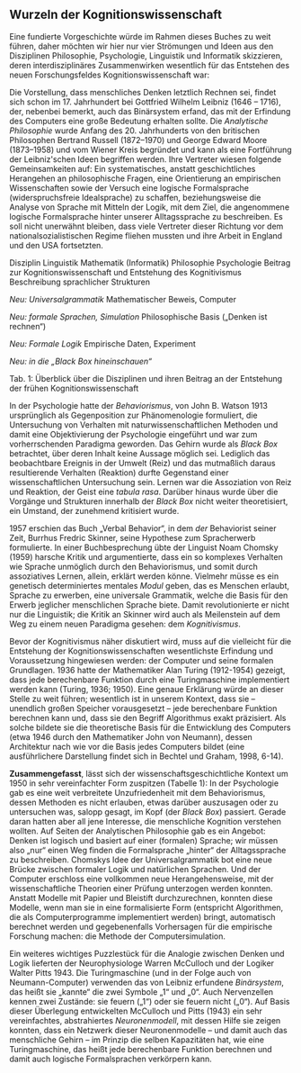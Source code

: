<!-- filename: 02_Das_Entstehen_eines_neuen_Forschungsfeldes.md -->
<!-- title: Das Entstehen eines neuen Forschungsfeldes -->

## Wurzeln der Kognitionswissenschaft

Eine fundierte Vorgeschichte würde im Rahmen dieses Buches zu weit führen, daher möchten wir hier nur vier Strömungen und Ideen aus den Disziplinen Philosophie, Psychologie, Linguistik und Informatik skizzieren, deren interdisziplinäres Zusammenwirken wesentlich für das Entstehen des neuen Forschungsfeldes Kognitionswissenschaft war:

Die Vorstellung, dass menschliches Denken letztlich Rechnen sei, findet sich schon im 17. Jahrhundert bei Gottfried Wilhelm Leibniz (1646 – 1716), der, nebenbei bemerkt, auch das Binärsystem erfand, das mit der Erfindung des Computers eine große Bedeutung erhalten sollte. Die *Analytische Philosophie* wurde Anfang des 20. Jahrhunderts von den britischen Philosophen Bertrand Russell (1872–1970) und George Edward Moore (1873–1958) und vom Wiener Kreis begründet und kann als eine Fortführung der Leibniz'schen Ideen begriffen werden. Ihre Vertreter wiesen folgende Gemeinsamkeiten auf: Ein systematisches, anstatt geschichtliches Herangehen an philosophische Fragen, eine Orientierung an empirischen Wissenschaften sowie der Versuch eine logische Formalsprache (widerspruchsfreie Idealsprache) zu schaffen, beziehungsweise die Analyse von Sprache mit Mitteln der Logik, mit dem Ziel, die angenommene logische Formalsprache hinter unserer Alltagssprache zu beschreiben. Es soll nicht unerwähnt bleiben, dass viele Vertreter dieser Richtung vor dem nationalsozialistischen Regime fliehen mussten und ihre Arbeit in England und den USA fortsetzten.

Disziplin Linguistik Mathematik (Informatik) Philosophie Psychologie Beitrag zur Kognitionswissenschaft und Entstehung des Kognitivismus Beschreibung sprachlicher Strukturen

*Neu: Universalgrammatik* Mathematischer Beweis, Computer

*Neu: formale Sprachen, Simulation* Philosophische Basis („Denken ist rechnen“)

*Neu: Formale Logik* Empirische Daten, Experiment

*Neu: in die „Black Box hineinschauen“*

</blockquote>

Tab. 1: Überblick über die Disziplinen und ihren Beitrag an der Entstehung der frühen Kognitionswissenschaft

In der Psychologie hatte der *Behaviorismus*, von John B. Watson 1913 ursprünglich als Gegenposition zur Phänomenologie formuliert, die Untersuchung von Verhalten mit naturwissenschaftlichen Methoden und damit eine Objektivierung der Psychologie eingeführt und war zum vorherrschenden Paradigma geworden. Das Gehirn wurde als *Black Box* betrachtet, über deren Inhalt keine Aussage möglich sei. Lediglich das beobachtbare Ereignis in der Umwelt (Reiz) und das mutmaßlich daraus resultierende Verhalten (Reaktion) durfte Gegenstand einer wissenschaftlichen Untersuchung sein. Lernen war die Assoziation von Reiz und Reaktion, der Geist eine *tabula rasa*. Darüber hinaus wurde über die Vorgänge und Strukturen innerhalb der *Black Box* nicht weiter theoretisiert, ein Umstand, der zunehmend kritisiert wurde.

1957 erschien das Buch „Verbal Behavior“, in dem *der* Behaviorist seiner Zeit, Burrhus Fredric Skinner, seine Hypothese zum Spracherwerb formulierte. In einer Buchbesprechung übte der Linguist Noam Chomsky (1959) harsche Kritik und argumentierte, dass ein so komplexes Verhalten wie Sprache unmöglich durch den Behaviorismus, und somit durch assoziatives Lernen, allein, erklärt werden könne. Vielmehr müsse es ein genetisch determiniertes mentales *Modul* geben, das es Menschen erlaubt, Sprache zu erwerben, eine universale Grammatik, welche die Basis für den Erwerb jeglicher menschlichen Sprache biete. Damit revolutionierte er nicht nur die Linguistik; die Kritik an Skinner wird auch als Meilenstein auf dem Weg zu einem neuen Paradigma gesehen: dem *Kognitivismus*.

Bevor der Kognitivismus näher diskutiert wird, muss auf die vielleicht für die Entstehung der Kognitionswissenschaften wesentlichste Erfindung und Voraussetzung hingewiesen werden: der Computer und seine formalen Grundlagen. 1936 hatte der Mathematiker Alan Turing (1912-1954) gezeigt, dass jede berechenbare Funktion durch eine Turingmaschine implementiert werden kann (Turing, 1936; 1950). Eine genaue Erklärung würde an dieser Stelle zu weit führen; wesentlich ist in unserem Kontext, dass sie – unendlich großen Speicher vorausgesetzt – jede berechenbare Funktion berechnen kann und, dass sie den Begriff Algorithmus exakt präzisiert. Als solche bildete sie die theoretische Basis für die Entwicklung des Computers (etwa 1946 durch den Mathematiker John von Neumann), dessen Architektur nach wie vor die Basis jedes Computers bildet (eine ausführlichere Darstellung findet sich in Bechtel und Graham, 1998, 6-14).

**Zusammengefasst**, lässt sich der wissenschaftsgeschichtliche Kontext um 1950 in sehr vereinfachter Form zuspitzen (Tabelle 1): In der Psychologie gab es eine weit verbreitete Unzufriedenheit mit dem Behaviorismus, dessen Methoden es nicht erlauben, etwas darüber auszusagen oder zu untersuchen was, salopp gesagt, im Kopf (der *Black Box*) passiert. Gerade daran hatten aber all jene Interesse, die menschliche Kognition verstehen wollten. Auf Seiten der Analytischen Philosophie gab es ein Angebot: Denken ist logisch und basiert auf einer (formalen) Sprache; wir müssen also „nur“ einen Weg finden die Formalsprache „hinter“ der Alltagssprache zu beschreiben. Chomskys Idee der Universalgrammatik bot eine neue Brücke zwischen formaler Logik und natürlichen Sprachen. Und der Computer erschloss eine vollkommen neue Herangehensweise, mit der wissenschaftliche Theorien einer Prüfung unterzogen werden konnten. Anstatt Modelle mit Papier und Bleistift durchzurechnen, konnten diese Modelle, wenn man sie in eine formalisierte Form (entspricht Algorithmen, die als Computerprogramme implementiert werden) bringt, automatisch berechnet werden und gegebenenfalls Vorhersagen für die empirische Forschung machen: die Methode der Computersimulation.

Ein weiteres wichtiges Puzzlestück für die Analogie zwischen Denken und Logik lieferten der Neurophysiologe Warren McCulloch und der Logiker Walter Pitts 1943. Die Turingmaschine (und in der Folge auch von Neumann-Computer) verwenden das von Leibniz erfundene *Binärsystem*, das heißt sie „kannte“ die zwei Symbole „1“ und „0“. Auch Nervenzellen kennen zwei Zustände: sie feuern („1“) oder sie feuern nicht („0“). Auf Basis dieser Überlegung entwickelten McCulloch und Pitts (1943) ein sehr vereinfachtes, abstrahiertes *Neuronenmodell*, mit dessen Hilfe sie zeigen konnten, dass ein Netzwerk dieser Neuronenmodelle – und damit auch das menschliche Gehirn – im Prinzip die selben Kapazitäten hat, wie eine Turingmaschine, das heißt jede berechenbare Funktion berechnen und damit auch logische Formalsprachen verkörpern kann.
